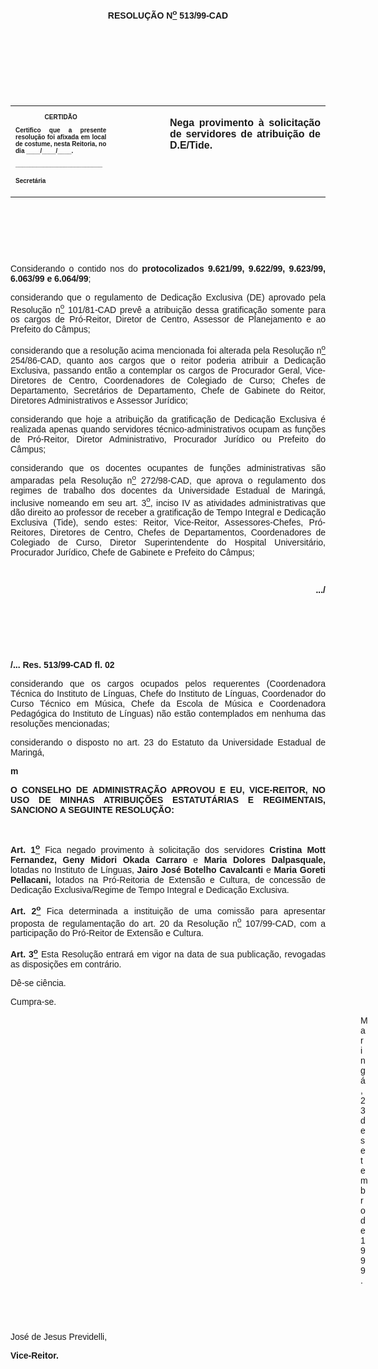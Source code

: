 <BODY>

<B><FONT FACE="Arial"><P ALIGN="JUSTIFY"></P>
<P ALIGN="CENTER">RESOLU&Ccedil;&Atilde;O  N<U><SUP>o</U></SUP> 513/99-CAD</P>
<P ALIGN="JUSTIFY"></P>
<P ALIGN="JUSTIFY">&nbsp;</P>
<P ALIGN="JUSTIFY">&nbsp;</P>
<P ALIGN="JUSTIFY">&nbsp;</P>
</B><P ALIGN="JUSTIFY">&nbsp;</P></FONT>
<TABLE CELLSPACING=0 BORDER=0 CELLPADDING=7 WIDTH=621>
<TR><TD WIDTH="32%" VALIGN="TOP">
<B><FONT FACE="Arial" SIZE=1><P ALIGN="CENTER">CERTID&Atilde;O</P>
<P ALIGN="JUSTIFY">   Certifico que a presente resolu&ccedil;&atilde;o foi afixada em local de costume, nesta Reitoria, no dia ____/____/____.</P>
<P ALIGN="JUSTIFY"></P>
<P ALIGN="JUSTIFY">_________________________</P>
<P ALIGN="JUSTIFY">Secret&aacute;ria</B></FONT></TD>
<TD WIDTH="17%" VALIGN="TOP">&nbsp;</TD>
<TD WIDTH="52%" VALIGN="TOP">
<B><FONT FACE="Arial"><P ALIGN="JUSTIFY">Nega provimento &agrave; solicita&ccedil;&atilde;o de servidores de atribui&ccedil;&atilde;o de D.E/Tide.</P>
<P ALIGN="JUSTIFY"></B></FONT></TD>
</TR>
</TABLE>

<FONT FACE="Arial"><P ALIGN="JUSTIFY">&nbsp;</P>
<P ALIGN="JUSTIFY">&nbsp;</P>
<P ALIGN="JUSTIFY">&nbsp;</P>
<P ALIGN="JUSTIFY">&#9;Considerando o contido nos do <B>protocolizados 9.621/99, 9.622/99, 9.623/99, 6.063/99 e 6.064/99</B>;</P>
<P ALIGN="JUSTIFY">&#9;considerando que o regulamento de Dedica&ccedil;&atilde;o Exclusiva (DE) aprovado pela Resolu&ccedil;&atilde;o n<U><SUP>o</U></SUP> 101/81-CAD prev&ecirc; a atribui&ccedil;&atilde;o dessa gratifica&ccedil;&atilde;o somente para os cargos de Pr&oacute;-Reitor, Diretor de Centro, Assessor de Planejamento e ao Prefeito do C&acirc;mpus;</P>
<P ALIGN="JUSTIFY">&#9;considerando que a resolu&ccedil;&atilde;o acima mencionada foi alterada pela Resolu&ccedil;&atilde;o n<U><SUP>o</U></SUP> 254/86-CAD, quanto aos cargos que o reitor poderia atribuir a Dedica&ccedil;&atilde;o Exclusiva, passando ent&atilde;o a contemplar os cargos de Procurador Geral, Vice-Diretores de Centro, Coordenadores de Colegiado de Curso; Chefes de Departamento, Secret&aacute;rios de Departamento, Chefe de Gabinete do Reitor, Diretores Administrativos e Assessor Jur&iacute;dico;</P>
<P ALIGN="JUSTIFY">&#9;considerando que hoje a atribui&ccedil;&atilde;o da gratifica&ccedil;&atilde;o de Dedica&ccedil;&atilde;o Exclusiva &eacute; realizada apenas quando servidores t&eacute;cnico-administrativos ocupam as fun&ccedil;&otilde;es de Pr&oacute;-Reitor, Diretor Administrativo, Procurador Jur&iacute;dico ou Prefeito do C&acirc;mpus;</P>
<P ALIGN="JUSTIFY">&#9;considerando que os docentes ocupantes de fun&ccedil;&otilde;es administrativas s&atilde;o amparadas pela Resolu&ccedil;&atilde;o n<U><SUP>o</U></SUP> 272/98-CAD, que aprova o regulamento dos regimes de trabalho dos docentes da Universidade Estadual de Maring&aacute;, inclusive nomeando em seu art. 3<U><SUP>o</U></SUP>, inciso IV as atividades administrativas que d&atilde;o direito ao professor de receber a gratifica&ccedil;&atilde;o de Tempo Integral e Dedica&ccedil;&atilde;o Exclusiva (Tide), sendo estes: Reitor, Vice-Reitor, Assessores-Chefes, Pr&oacute;-Reitores, Diretores de Centro, Chefes de Departamentos, Coordenadores de Colegiado de Curso, Diretor Superintendente do Hospital Universit&aacute;rio, Procurador Jur&iacute;dico, Chefe de Gabinete e Prefeito do C&acirc;mpus;</P>
<P ALIGN="JUSTIFY"></P>
<P ALIGN="JUSTIFY">&nbsp;</P>
<B><P ALIGN="RIGHT">.../</P>
</B><P ALIGN="JUSTIFY"></P>
<P ALIGN="JUSTIFY">&nbsp;</P>
<P ALIGN="JUSTIFY">&nbsp;</P>
<P ALIGN="JUSTIFY">&nbsp;</P>
<B><P ALIGN="JUSTIFY">/... Res. 513/99-CAD          &#9;&#9;&#9;&#9;&#9;&#9;                  fl. 02 </P>
</B><P ALIGN="JUSTIFY"></P>
<P ALIGN="JUSTIFY">&#9;considerando que os cargos ocupados pelos requerentes (Coordenadora T&eacute;cnica do Instituto de L&iacute;nguas, Chefe do Instituto de L&iacute;nguas, Coordenador do Curso T&eacute;cnico em M&uacute;sica, Chefe da Escola de M&uacute;sica e Coordenadora Pedag&oacute;gica do Instituto de L&iacute;nguas) n&atilde;o est&atilde;o contemplados em nenhuma das resolu&ccedil;&otilde;es mencionadas;</P>
<B><P ALIGN="JUSTIFY">&#9;</B>considerando o disposto no art. 23 do Estatuto da Universidade Estadual de Maring&aacute;,</P>
<P ALIGN="JUSTIFY"></P>
<B><P ALIGN="JUSTIFY">m</P>
<P ALIGN="JUSTIFY">O CONSELHO DE ADMINISTRA&Ccedil;&Atilde;O APROVOU E EU, VICE-REITOR, NO USO DE MINHAS ATRIBUI&Ccedil;&Otilde;ES ESTATUT&Aacute;RIAS E REGIMENTAIS, SANCIONO A SEGUINTE RESOLU&Ccedil;&Atilde;O:</P>
<P ALIGN="JUSTIFY"></P>
<P ALIGN="JUSTIFY">&nbsp;</P>
<P ALIGN="JUSTIFY">Art. 1<U><SUP>o</U></SUP> </B>Fica negado provimento &agrave; solicita&ccedil;&atilde;o dos servidores <B>Cristina Mott Fernandez, Geny Midori Okada Carraro </B>e<B> Maria Dolores Dalpasquale,</B> lotadas no Instituto de L&iacute;nguas, <B>Jairo Jos&eacute; Botelho Cavalcanti </B>e <B>Maria Goreti Pellacani,</B> lotados na Pr&oacute;-Reitoria de Extens&atilde;o e Cultura, de concess&atilde;o de Dedica&ccedil;&atilde;o Exclusiva/Regime de Tempo Integral e Dedica&ccedil;&atilde;o Exclusiva.</P>
<B><P ALIGN="JUSTIFY">Art. 2<U><SUP>o</B></U></SUP> Fica determinada a institui&ccedil;&atilde;o de uma comiss&atilde;o para apresentar proposta de regulamenta&ccedil;&atilde;o do art. 20 da Resolu&ccedil;&atilde;o n<U><SUP>o</U></SUP> 107/99-CAD, com a participa&ccedil;&atilde;o do Pr&oacute;-Reitor de Extens&atilde;o e Cultura.</P>
<B><P ALIGN="JUSTIFY">Art. 3<U><SUP>o</B></U></SUP> Esta Resolu&ccedil;&atilde;o entrar&aacute; em vigor na data de sua publica&ccedil;&atilde;o, revogadas as disposi&ccedil;&otilde;es em contr&aacute;rio.</P>
<P ALIGN="JUSTIFY">D&ecirc;-se ci&ecirc;ncia.</P>
<P ALIGN="JUSTIFY">Cumpra-se.</P>
<P ALIGN="JUSTIFY"></P><DIR>
<DIR>
<DIR>
<DIR>
<DIR>
<DIR>
<DIR>
<DIR>
<DIR>
<DIR>
<DIR>
<DIR>
<DIR>
<DIR>

<P ALIGN="JUSTIFY">Maring&aacute;, 23 de setembro de 1999.</P>
<P ALIGN="JUSTIFY"></P>
<P ALIGN="JUSTIFY">&nbsp;</P>
<P ALIGN="JUSTIFY">&nbsp;</P></DIR>
</DIR>
</DIR>
</DIR>
</DIR>
</DIR>
</DIR>
</DIR>
</DIR>
</DIR>
</DIR>
</DIR>
</DIR>
</DIR>

<P ALIGN="JUSTIFY">&#9;&#9;&#9;&#9;&#9;&#9;&#9;Jos&eacute; de Jesus Previdelli,</P>
<P ALIGN="JUSTIFY">&#9;&#9;&#9;&#9;&#9;&#9;&#9;<B>Vice-Reitor.</P></B></FONT></BODY>
